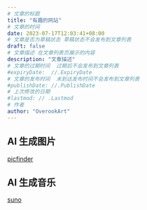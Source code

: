```yaml
---
# 文章的标题
title: "有趣的网站"
# 文章的时间
date: 2023-07-17T12:03:41+08:00
# 文章是否为草稿状态 草稿状态不会发布到文章列表
draft: false
# 文章描述 在文章列表页展示的内容
description: "文章描述"
# 文章的过期时间  过期后不会发布到文章列表
#expiryDate:  //.ExpiryDate
# 文章的发布时间  未到达发布时间不会发布到文章列表
#publishDate: //.PublishDate
# 上次修改的日期
#lastmod: // .Lastmod
# 作者
author: "OverookArt"
---
```


## AI 生成图片  

 [picfinder](https://picfinder.ai)  

## AI 生成音乐

[suno](https://app.suno.ai)